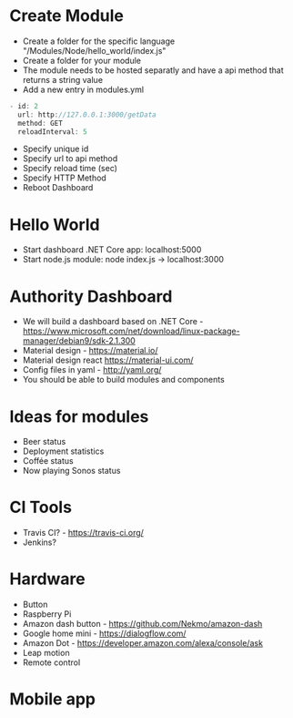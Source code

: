 # Create Module
* Create a folder for the specific language "/Modules/Node/hello_world/index.js"
* Create a folder for your module
* The module needs to be hosted separatly and have a api method that returns a string value
* Add a new entry in modules.yml

```javascript
- id: 2
  url: http://127.0.0.1:3000/getData
  method: GET
  reloadInterval: 5
```
* Specify unique id
* Specify url to api method
* Specify reload time (sec)
* Specify HTTP Method
* Reboot Dashboard


# Hello World
* Start dashboard .NET Core app: localhost:5000
* Start node.js module: node index.js -> localhost:3000

# Authority Dashboard
* We will build a dashboard based on .NET Core - https://www.microsoft.com/net/download/linux-package-manager/debian9/sdk-2.1.300
* Material design - https://material.io/
* Material design react https://material-ui.com/
* Config files in yaml - http://yaml.org/ 
* You should be able to build modules and components

# Ideas for modules
* Beer status
* Deployment statistics
* Coffée status
* Now playing Sonos status

# CI Tools
* Travis CI? - https://travis-ci.org/
* Jenkins?

# Hardware
* Button
* Raspberry Pi
* Amazon dash button - https://github.com/Nekmo/amazon-dash
* Google home mini - https://dialogflow.com/
* Amazon Dot - https://developer.amazon.com/alexa/console/ask
* Leap motion
* Remote control

# Mobile app

